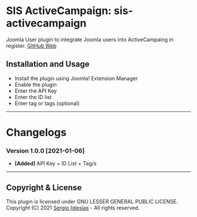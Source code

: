 # SIS ActiveCampaign: sis-activecampaign
Joomla User plugin to integrate Joomla users into ActiveCampaing in register.
[GitHub Web](https://sergiois.github.io/sis-activecampaign.html "SIS ActiveCampaign")

## Installation and Usage
* Install the plugin using Joomla! Extension Manager
* Enable the plugin
* Enter the API Key
* Enter the ID list
* Enter tag or tags (optional)

* * *

# Changelogs

### Version 1.0.0 [2021-01-06]
* **[Added]** API Key + ID List + Tag/s

* * *

## Copyright & License
This plugin is licensed under GNU LESSER GENERAL PUBLIC LICENSE.
Copyright (C) 2021 [Sergio Iglesias](https://sergioiglesias.net) - All rights reserved.